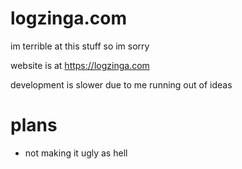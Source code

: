 # logzinga.com
im terrible at this stuff so im sorry 


website is at https://logzinga.com

development is slower due to me running out of ideas


# plans
* not making it ugly as hell
